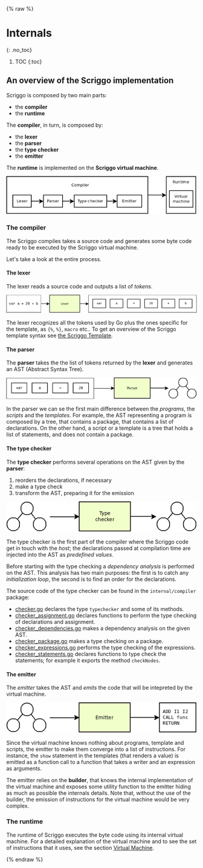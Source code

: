 {% raw %}
# Internals
{: .no_toc}

1. TOC
{:toc}

## An overview of the Scriggo implementation

Scriggo is composed by two main parts:

- the **compiler**
- the **runtime**

The **compiler**, in turn, is composed by:

- the **lexer**
- the **parser**
- the **type checker**
- the **emitter**

The **runtime** is implemented on the **Scriggo virtual machine**.

![internals_overview](/images/internals_overview.png)

### The compiler

The Scriggo compiles takes a source code and generates some byte code ready to be executed by the Scriggo virtual machine.

Let's take a look at the entire process.

#### The lexer

The lexer reads a source code and outputs a list of _tokens_.

![lexer](/images/lexer.png)


The lexer recognizes all the tokens used by Go plus the ones specific for the template, as `{%`, `%}`, `macro` etc.. To get an overview of the Scriggo template syntax see [the Scriggo Template](/doc/users/template.html).

#### The parser

The **parser** takes the the list of tokens returned by the **lexer** and generates an AST (Abstract Syntax Tree).

![parser](/images/parser.png)

In the parser we can se the first main difference between the _programs_, the _scripts_ and the _templates_.
For example, the AST representing a program is composed by a tree, that contains a package, that contains a list of declarations.
On the other hand, a script or a template is a tree that holds a list of statements, and does not contain a package.

#### The type checker

The **type checker** performs several operations on the AST given by the **parser**:

1. reorders the declarations, if necessary
1. make a type check
1. transform the AST, preparing it for the emission

![typechecker](/images/typechecker.png)

The type checker is the first part of the compiler where the Scriggo code get in touch with the _host_; the declarations passed at compilation time are injected into the AST as _predefined values_.

Before starting with the type checking a _dependency analysis_ is performed on the AST. This analysis has two main purposes: the first is to catch any _initialization loop_, the second is to find an order for the declarations.

The source code of the type checker can be found in the `internal/compiler` package:

- [checker.go]() declares the type `typechecker` and some of its methods.
- [checker_assignment.go]() declares functions to perform the type checking of declarations and assignment.
- [checker_dependencies.go]() makes a dependency analysis on the given AST.
- [checker_package.go]() makes a type checking on a package.
- [checker_expressions.go]() performs the type checking of the expressions.
- [checker_statements.go]() declares functions to type check the statements; for example it exports the method `checkNodes`.

#### The emitter

The *emitter* takes the AST and _emits_ the code that will be intepreted by the virtual machine.

![emitter](/images/emitter.png)

Since the virtual machine knows nothing about programs, template and scripts, the emitter to make them converge into a list of instructions. For instance, the `show` statement in the templates (that renders a value) is emitted as a function call to a function that takes a writer and an expression as arguments.

The emitter relies on the **builder**, that knows the internal implementation of the virtual machine and exposes some utility function to the emitter hiding as much as possible the internals details.
Note that, without the use of the builder, the emission of instructions for the virtual machine would be very complex.

### The runtime

The runtime of Scriggo executes the byte code using its internal virtual machine.
For a detailed explanation of the virtual machine and to see the set of instructions that it uses, see the section [Virtual Machine](/doc/developers/vm.html).

{% endraw %}